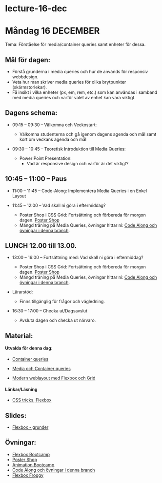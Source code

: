 # lecture-16-dec

# Måndag 16 DECEMBER
Tema: Förståelse för media/container queries samt enheter för dessa.

## Mål för dagen: 
- Förstå grunderna i media queries och hur de används för responsiv webbdesign.
- Veta hur man skriver media queries för olika brytpunkter (skärmstorlekar).
- Få insikt i vilka enheter (px, em, rem, etc.) som kan användas i samband med media queries och varför valet av enhet kan vara viktigt.

## Dagens schema:

* 09:15 – 09:30 – Välkomna och Veckostart:
  - Välkomna studenterna och gå igenom dagens agenda och mål samt kort om veckans agenda och mål

* 09:30 – 10:45 – Teoretisk Introduktion till Media Queries:
  * Power Point Presentation:
    - Vad är responsive design och varför är det viktigt?
     
 ## 10:45 – 11:00 – Paus

* 11:00 – 11:45 – Code-Along: Implementera Media Queries i en Enkel Layout

 * 11:45 – 12:00 – Vad skall ni göra i eftermiddag?
    - Poster Shop i CSS Grid: Fortsättning och förbereda för morgon dagen. [Poster Shop](https://github.com/Lexicon-frontend-2024-2025/poster-shop)
    - Mängd träning på Media Queries, övningar hittar ni: [Code Along och övningar i denna branch]().

## LUNCH 12.00 till 13.00.

* 13:00 – 16:00 – Fortsättning med: Vad skall ni göra i eftermiddag?
    - Poster Shop i CSS Grid: Fortsättning och förbereda för morgon dagen. [Poster Shop](https://github.com/Lexicon-frontend-2024-2025/poster-shop)
    - Mängd träning på Media Queries, övningar hittar ni: [Code Along och övningar i denna branch]().
      
 * Lärarstöd:
   - Finns tillgänglig för frågor och vägledning.

* 16:30 – 17:00 – Checka ut/Dagsavslut
  - Avsluta dagen och checka ut närvaro.


## Material:

#### Utvalda för denna dag:
* [Container queries](https://www.youtube.com/watch?v=ZSaAHb5dRwQ)
* [Media och Container queries](https://www.youtube.com/watch?v=2rlWBZ17Wes)

* [Modern weblayout med Flexbox och Grid](https://app.pluralsight.com/library/courses/modern-web-layout-flexbox-css-grid/table-of-contents)


#### Länkar/Läsning
* [CSS tricks, Flexbox](https://css-tricks.com/snippets/css/a-guide-to-flexbox/)


## Slides:
* [Flexbox - grunder](https://docs.google.com/presentation/d/1GGCqaeKRbkBI1ttC4JbrJ3pZbVvVhauoaF80y8cBcNo/edit#slide=id.p)


## Övningar: 
* [Flexbox Bootcamp](https://github.com/Lexicon-frontend-2024-2025/flexbox-bootcamp/)
* [Poster Shop](https://github.com/Lexicon-frontend-2024-2025/poster-shop)
* [Animation Bootcamp](https://github.com/Lexicon-frontend-2024-2025/animation-bootcamp).
* [Code Along och övningar i denna branch](https://github.com/Lexicon-frontend-2024-2025/lecture-9-dec/tree/codeAlong-flexbox)
* [Flexbox Froggy](https://flexboxfroggy.com/#sv)


